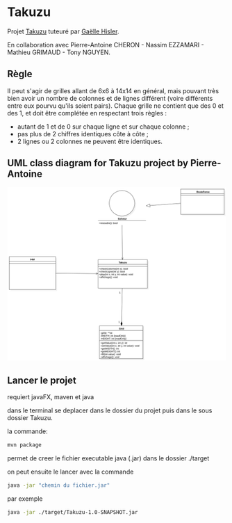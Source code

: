 # Takuzu
Projet <a href="https://fr.wikipedia.org/wiki/Takuzu">Takuzu</a> tuteuré par <a href="http://www.lirmm.fr/~hisler/">Gaëlle Hisler</a>.

En collaboration avec Pierre-Antoine CHERON - Nassim EZZAMARI - Mathieu GRIMAUD - Tony NGUYEN.


## Règle

<p>
	Il peut s'agir de grilles allant de 6x6 à 14x14 en général, mais pouvant très bien avoir un nombre de colonnes et de lignes différent (voire différents entre eux pourvu qu'ils soient pairs). Chaque grille ne contient que des 0 et des 1, et doit être complétée en respectant trois règles :
</p>

<ul>
	<li>autant de 1 et de 0 sur chaque ligne et sur chaque colonne&nbsp;;</li>
	<li>pas plus de 2 chiffres identiques côte à côte&nbsp;;</li>
	<li>2 lignes ou 2 colonnes ne peuvent être identiques.</li>
</ul>

<h2>UML class diagram for Takuzu project by Pierre-Antoine</h2>

<img src="./Takuzu/Ressources/Main3.svg" alt="UML class diagram for Takuzu project by Pierre-Antoine">

## Lancer le projet

requiert javaFX, maven et java

dans le terminal se deplacer dans le dossier du projet puis dans le sous dossier Takuzu.

la commande: 
```bash
mvn package
```
permet de creer le fichier executable java (.jar) dans le dossier ./target

on peut ensuite le lancer avec la commande
```bash
java -jar "chemin du fichier.jar"
```
par exemple
```bash
java -jar ./target/Takuzu-1.0-SNAPSHOT.jar
```